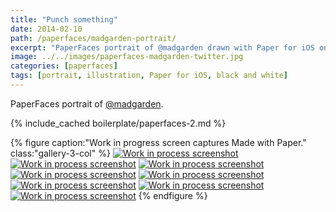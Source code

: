 ```yaml
---
title: "Punch something"
date: 2014-02-10
path: /paperfaces/madgarden-portrait/
excerpt: "PaperFaces portrait of @madgarden drawn with Paper for iOS on an iPad."
image: ../../images/paperfaces-madgarden-twitter.jpg
categories: [paperfaces]
tags: [portrait, illustration, Paper for iOS, black and white]
---
```


PaperFaces portrait of [@madgarden](https://twitter.com/madgarden).

{% include_cached boilerplate/paperfaces-2.md %}

{% figure caption:"Work in progress screen captures Made with Paper." class:"gallery-3-col" %}
[![Work in process screenshot](../../images/paperfaces-madgarden-process-1-600.jpg)](../../images/paperfaces-madgarden-process-1-lg.jpg)
[![Work in process screenshot](../../images/paperfaces-madgarden-process-2-600.jpg)](../../images/paperfaces-madgarden-process-2-lg.jpg)
[![Work in process screenshot](../../images/paperfaces-madgarden-process-3-600.jpg)](../../images/paperfaces-madgarden-process-3-lg.jpg)
[![Work in process screenshot](../../images/paperfaces-madgarden-process-4-600.jpg)](../../images/paperfaces-madgarden-process-4-lg.jpg)
[![Work in process screenshot](../../images/paperfaces-madgarden-process-5-600.jpg)](../../images/paperfaces-madgarden-process-5-lg.jpg)
[![Work in process screenshot](../../images/paperfaces-madgarden-process-6-600.jpg)](../../images/paperfaces-madgarden-process-6-lg.jpg)
[![Work in process screenshot](../../images/paperfaces-madgarden-process-7-600.jpg)](../../images/paperfaces-madgarden-process-7-lg.jpg)
[![Work in process screenshot](../../images/paperfaces-madgarden-process-8-600.jpg)](../../images/paperfaces-madgarden-process-8-lg.jpg)
{% endfigure %}
